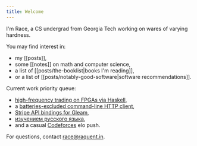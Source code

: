 ```yaml
---
title: Welcome
---
```


I'm Race, a CS undergrad from Georgia Tech working on wares of varying hardness.

You may find interest in:
  - my [[posts]],
  - some [[notes]] on math and computer science,
  - a list of [[posts/the-booklist|books I'm reading]],
  - or a list of [[posts/notably-good-software|software recommendations]].

Current work priority queue:
  - [high-frequency trading on FPGAs via Haskell](https://github.com/raquentin/punt-engine),
  - a [batteries-excluded command-line HTTP client](https://github.com/raquentin/raquest),
  - [Stripe API bindings for Gleam](https://github.com/raquentin/gripe),
  - [изучением русского языка](https://www.linkedin.com/feed/update/urn:li:activity:7155095488885624832/),
  - and a casual [Codeforces](https://codeforces.com/profile/raquentin) elo push.

For questions, contact race@raquent.in.

